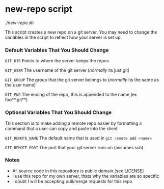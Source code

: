 new-repo script
================
_./new-repo.sh <repo-name>_

This script creates a new repo on a git server.
You may need to change the variables in the script to reflect how your server is set up.

### Default Variables That You Should Change
`GIT_DIR`     Points to where the server keeps the repos

`GIT_USER`    The username of the git server (_normally_ its just git)

`GIT_GROUP`   The group that the git server belongs to (_normally_ its the same as the user name)

`GIT_END`     The ending of the repo, this is appended to the name (ex foo**.git**)

### Optional Variables That You Should Change
This section is to make adding a remote repo easier by formatting a command that a user
can copy and paste into the client

`GIT_REMOTE_NAME`  The default name that is used in `git remote add <name>`

`GIT_REMOTE_PORT`  The port that your git server runs on (assumes ssh)

### Notes
- All source code in this repository is public domain (see LICENSE)
- I use this repo for my own server, thats why the variables are so specific
- I doubt I will be accepting pull/merge requests for this repo

